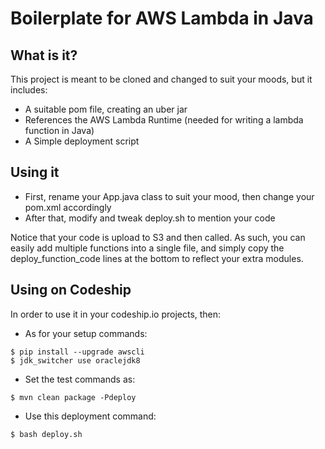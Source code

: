 # Boilerplate for AWS Lambda in Java

## What is it?

This project is meant to be cloned and changed to suit your moods, but it includes:

  * A suitable pom file, creating an uber jar
  * References the AWS Lambda Runtime (needed for writing a lambda function in Java)
  * A Simple deployment script

## Using it

  * First, rename your App.java class to suit your mood, then change your pom.xml accordingly
  * After that, modify and tweak deploy.sh to mention your code
  
Notice that your code is upload to S3 and then called. As such, you can easily add multiple functions into a single
file, and simply copy the deploy_function_code lines at the bottom to reflect your extra modules. 

## Using on Codeship

In order to use it in your codeship.io projects, then:

  * As for your setup commands: 

```
$ pip install --upgrade awscli
$ jdk_switcher use oraclejdk8
```
  * Set the test commands as: 

```
$ mvn clean package -Pdeploy
```

  * Use this deployment command: 

```
$ bash deploy.sh
```
